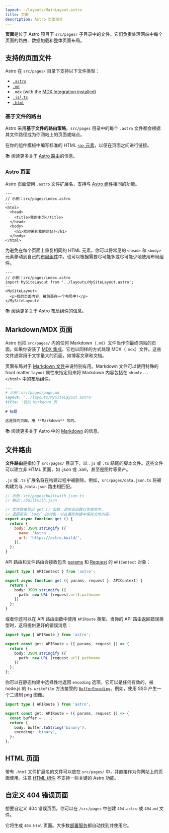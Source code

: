 ```yaml
---
layout: ~/layouts/MainLayout.astro
title: 页面
description: Astro 页面简介
---
```


**页面**是位于 Astro 项目下 `src/pages/` 子目录中的文件。它们负责处理网站中每个页面的路由、数据加载和整体页面布局。

## 支持的页面文件

Astro 在 `src/pages/` 目录下支持以下文件类型：

- [`.astro`](#astro-页面)
- [`.md`](#markdownmdx-页面)
- `.mdx` (with the [MDX Integration installed](/zh-cn/guides/integrations-guide/mdx/#installation))
- [`.js`/`.ts`](#文件路由)
- [`.html`](#html-页面)

### 基于文件的路由

Astro 采用**基于文件的路由策略**。`src/pages` 目录中的每个 `.astro` 文件都会根据其文件路径成为你网站上的页面或端点。

在你的组件模板中编写标准的 HTML [`<a>` 元素](https://developer.mozilla.org/en-US/docs/Web/HTML/Element/a)，以便在页面之间进行链接。

📚 阅读更多关于 [Astro 路由](/zh-cn/core-concepts/routing/)的信息。

### Astro 页面

Astro 页面使用 `.astro` 文件扩展名，支持与 [Astro 组件](/zh-cn/core-concepts/astro-components/)相同的功能。

```astro
---
// 示例：src/pages/index.astro
---
<html>
  <head>
    <title>我的主页</title>
  </head>
  <body>
    <h1>欢迎来到我的网站!</h1>
  </body>
</html>
```

为避免在每个页面上重复相同的 HTML 元素，你可以将常见的 `<head>` 和 `<body>` 元素移动到自己的[布局组件](/zh-cn/core-concepts/layouts/)中。也可以根据需要尽可能多或尽可能少地使用布局组件。

```astro {3} /</?MySiteLayout>/
---
// 示例：src/pages/index.astro
import MySiteLayout from '../layouts/MySiteLayout.astro';
---
<MySiteLayout>
  <p>我的页面内容，被包裹在一个布局中!</p>
</MySiteLayout>
```

📚 阅读更多关于 Astro [布局组件](/zh-cn/core-concepts/layouts/)的信息。

## Markdown/MDX 页面

Astro 也把 `src/pages/` 内的任何 Markdown（`.md`）文件当作你最终网站的页面。如果你安装了 [MDX 集成](/zh-cn/guides/integrations-guide/mdx/#installation)，它也以同样的方式处理 MDX（`.mdx`）文件。这些文件通常用于文字量大的页面，如博客文章和文档。

页面布局对于 [Markdown 文件](#markdownmdx-页面)来说特别有用。Markdown 文件可以使用特殊的 front matter `layout` 属性来指定用来将 Markdown 内容包括在 `<html>...</html>` 中的[布局组件](/zh-cn/core-concepts/layouts/)。

```md {3}
---
# 示例：src/pages/page.md
layout: '../layouts/MySiteLayout.astro'
title: '我的 Markdown 页'
---
# 标题

这是我的页面，用 **Markdown** 写的。
```

📚 阅读更多关于 Astro 中的 [Markdown](/zh-cn/guides/markdown-content/) 的信息。

## 文件路由

**文件路由**是指位于 `src/pages/` 目录下，以 `.js` 或 `.ts` 结尾的脚本文件。这些文件可以建立非 HTML 页面，如 .json 或 .xml，甚至是图片等资产。

`.js` 或 `.ts` 扩展名将在构建过程中被删除。例如，`src/pages/data.json.ts` 将被构建为与 `/data.json` 路由相匹配。

```js
// 示例：src/pages/builtwith.json.ts
// 输出：/builtwith.json

// 文件路由导出 get () 函数，调用该函数以生成文件。
// 返回带有 `body` 的对象，以在最终构建中保存文件内容。
export async function get () {
  return {
    body: JSON.stringify ({
      name: 'Astro',
      url: 'https://astro.build/',
    }),
  };
}
```

API 路由和文件路由会接收包含 [params](/zh-cn/reference/api-reference/#params) 和 [Request](https://developer.mozilla.org/en-US/docs/Web/API/request) 的 `APIContext` 对象：

```ts title="src/pages/request-path.json.ts"
import type { APIContext } from 'astro';

export async function get ({ params, request }: APIContext) {
  return {
    body: JSON.stringify ({
      path: new URL (request.url).pathname
    })
  };
}
```

或者你还可以在 API 路由函数中使用 `APIRoute` 类型。当你的 API 路由返回错误类型时，这将提供更好的错误消息：

```ts title="src/pages/request-path.json.ts"
import type { APIRoute } from 'astro';

export const get: APIRoute = ({ params, request }) => {
  return {
    body: JSON.stringify ({
      path: new URL (request.url).pathname
    })
  };
};
```

你可以在静态构建中选择性地返回 `encoding` 选项。它可以是任何有效的，被 node.js 的 `fs.writeFile` 方法接受的 [`BufferEncoding`](https://github.com/DefinitelyTyped/DefinitelyTyped/blob/bdd02508ddb5eebcf701fdb8ffd6e84eabf47885/types/node/buffer.d.ts#L169)。例如，使用 SSG 产生一个二进制 png 图像。

```ts title="src/pages/image.png.ts" {7}
import type { APIRoute } from 'astro';

export const get: APIRoute = ({ params, request }) => {
  const buffer = ...;
  return {
    body: buffer.toString('binary'),
    encoding: 'binary',
  };
};

```

## HTML 页面

带有 `.html` 文件扩展名的文件可以放在 `src/pages/` 中，并直接作为你网站上的页面使用。注意 [HTML 组件](/zh-cn/core-concepts/astro-components/#html-components) 不支持一些关键的 Astro 功能。

## 自定义 404 错误页面

想要自定义 404 错误页面，你可以在 `/src/pages` 中创建 `404.astro` 或 `404.md` 文件。

它将生成 `404.html` 页面。大多数[部署服务](/zh-cn/guides/deploy/)都自动找到并使用它。
